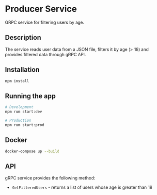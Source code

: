 # Producer Service

GRPC service for filtering users by age.

## Description

The service reads user data from a JSON file, filters it by age (> 18) and provides filtered data through gRPC API.

## Installation

```bash
npm install
```

## Running the app

```bash
# Development
npm run start:dev

# Production
npm run start:prod
```

## Docker

```bash
docker-compose up --build
```

## API

gRPC service provides the following method:
- `GetFilteredUsers` - returns a list of users whose age is greater than 18
